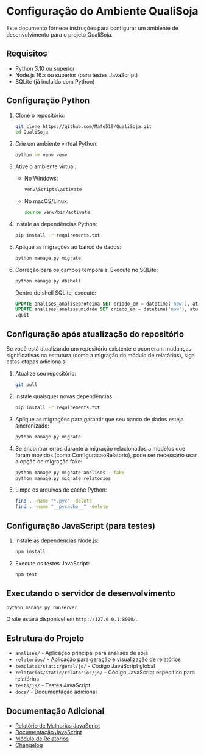 # Configuração do Ambiente QualiSoja

Este documento fornece instruções para configurar um ambiente de desenvolvimento para o projeto QualiSoja.

## Requisitos

- Python 3.10 ou superior
- Node.js 16.x ou superior (para testes JavaScript)
- SQLite (já incluído com Python)

## Configuração Python

1. Clone o repositório:
   ```bash
   git clone https://github.com/Mafe519/QualiSoja.git
   cd QualiSoja
   ```

2. Crie um ambiente virtual Python:
   ```bash
   python -m venv venv
   ```

3. Ative o ambiente virtual:
   - No Windows:
     ```bash
     venv\Scripts\activate
     ```
   - No macOS/Linux:
     ```bash
     source venv/bin/activate
     ```

4. Instale as dependências Python:
   ```bash
   pip install -r requirements.txt
   ```

5. Aplique as migrações ao banco de dados:
   ```bash
   python manage.py migrate
   ```

6. Correção para os campos temporais:
   Execute no SQLite:
   ```bash
   python manage.py dbshell
   ```
   
   Dentro do shell SQLite, execute:
   ```sql
   UPDATE analises_analiseproteina SET criado_em = datetime('now'), atualizado_em = datetime('now');
   UPDATE analises_analiseumidade SET criado_em = datetime('now'), atualizado_em = datetime('now');
   .quit
   ```

## Configuração após atualização do repositório

Se você está atualizando um repositório existente e ocorreram mudanças significativas na estrutura (como a migração do módulo de relatórios), siga estas etapas adicionais:

1. Atualize seu repositório:
   ```bash
   git pull
   ```

2. Instale quaisquer novas dependências:
   ```bash
   pip install -r requirements.txt
   ```

3. Aplique as migrações para garantir que seu banco de dados esteja sincronizado:
   ```bash
   python manage.py migrate
   ```

4. Se encontrar erros durante a migração relacionados a modelos que foram movidos (como ConfiguracaoRelatorio), pode ser necessário usar a opção de migração fake:
   ```bash
   python manage.py migrate analises --fake
   python manage.py migrate relatorios
   ```

5. Limpe os arquivos de cache Python:
   ```bash
   find . -name "*.pyc" -delete
   find . -name "__pycache__" -delete
   ```

## Configuração JavaScript (para testes)

1. Instale as dependências Node.js:
   ```bash
   npm install
   ```

2. Execute os testes JavaScript:
   ```bash
   npm test
   ```

## Executando o servidor de desenvolvimento

```bash
python manage.py runserver
```

O site estará disponível em `http://127.0.0.1:8000/`.

## Estrutura do Projeto

- `analises/` - Aplicação principal para análises de soja
- `relatorios/` - Aplicação para geração e visualização de relatórios
- `templates/static/geral/js/` - Código JavaScript global
- `relatorios/static/relatorios/js/` - Código JavaScript específico para relatórios
- `tests/js/` - Testes JavaScript
- `docs/` - Documentação adicional

## Documentação Adicional

- [Relatório de Melhorias JavaScript](docs/relatorio_melhorias_javascript.md)
- [Documentação JavaScript](templates/static/geral/js/README.md)
- [Módulo de Relatórios](docs/modulo_relatorios.md)
- [Changelog](CHANGELOG.md)
